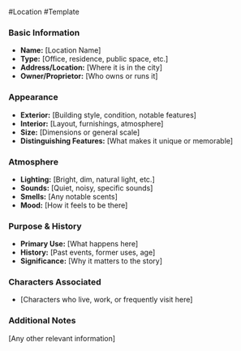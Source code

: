 #Location #Template

### Basic Information
- **Name:** [Location Name]
- **Type:** [Office, residence, public space, etc.]
- **Address/Location:** [Where it is in the city]
- **Owner/Proprietor:** [Who owns or runs it]

### Appearance
- **Exterior:** [Building style, condition, notable features]
- **Interior:** [Layout, furnishings, atmosphere]
- **Size:** [Dimensions or general scale]
- **Distinguishing Features:** [What makes it unique or memorable]

### Atmosphere
- **Lighting:** [Bright, dim, natural light, etc.]
- **Sounds:** [Quiet, noisy, specific sounds]
- **Smells:** [Any notable scents]
- **Mood:** [How it feels to be there]

### Purpose & History
- **Primary Use:** [What happens here]
- **History:** [Past events, former uses, age]
- **Significance:** [Why it matters to the story]

### Characters Associated
- [Characters who live, work, or frequently visit here]

### Additional Notes
[Any other relevant information]